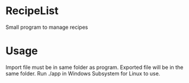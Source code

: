 # RecipeList
Small program to manage recipes

# Usage
Import file must be in same folder as program.
Exported file will be in the same folder.
Run ./app in Windows Subsystem for Linux to use.
